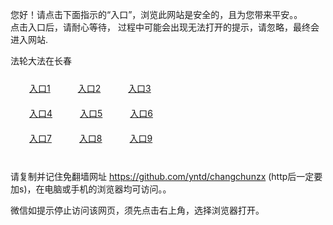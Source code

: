 您好！请点击下面指示的“入口”，浏览此网站是安全的，且为您带来平安。。 <br/>
点击入口后，请耐心等待， 过程中可能会出现无法打开的提示，请忽略，最终会进入网站. </br>

法轮大法在长春<br/>
<div style="padding:10px"><a style="margin:20px" target="_blank" href="https://dimrsvzi877gh.cloudfront.net/2Qpsp?hxrczpi" id="ccLink1" rel="nofollow">入口1</a> <a target="_blank" style="margin:20px" href="https://d3u7xs6nwtvsuz.cloudfront.net/2Qpsp?empldg" id="ccLink2" rel="nofollow">入口2</a> <a style="margin:20px" target="_blank" href="https://d2f9my1xm89e3f.cloudfront.net/2Qpsp?azdpoll" id="ccLink3" rel="nofollow">入口3</a></div>

<div style="padding:10px" ><a style="margin:20px" target="_blank" href="https://dimrsvzi877gh.cloudfront.net/2Qpsp?hxrczpi" id="ccLink4" rel="nofollow">入口4</a> <a style="margin:20px" href="https://d3u7xs6nwtvsuz.cloudfront.net/2Qpsp?empldg" target="_blank" id="ccLink5" rel="nofollow">入口5</a> <a style="margin:20px" href="https://d2f9my1xm89e3f.cloudfront.net/2Qpsp?azdpoll" target="_blank" id="ccLink6" rel="nofollow">入口6</a></div>

<div style="padding:10px"><a style="margin:20px" target="_blank" href="https://dimrsvzi877gh.cloudfront.net/2Qpsp?hxrczpi" id="ccLink7" rel="nofollow">入口7</a> <a style="margin:20px" href="https://d3u7xs6nwtvsuz.cloudfront.net/2Qpsp?empldg" target="_blank" id="ccLink8" rel="nofollow">入口8</a> <a style="margin:20px" target="_blank" href="https://d2f9my1xm89e3f.cloudfront.net/2Qpsp?azdpoll" id="ccLink9" rel="nofollow">入口9</a></div>

<br/>



请复制并记住免翻墙网址 https://github.com/yntd/changchunzx (http后一定要加s)，在电脑或手机的浏览器均可访问。。<br/>

微信如提示停止访问该网页，须先点击右上角，选择浏览器打开。
